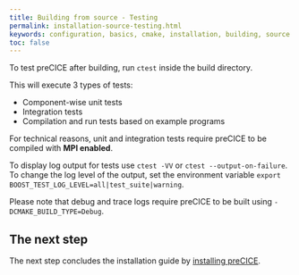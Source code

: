 ```yaml
---
title: Building from source - Testing
permalink: installation-source-testing.html
keywords: configuration, basics, cmake, installation, building, source
toc: false
---
```


To test preCICE after building, run `ctest` inside the build directory.

This will execute 3 types of tests: 
* Component-wise unit tests
* Integration tests
* Compilation and run tests based on example programs

For technical reasons, unit and integration tests require preCICE to be compiled with **MPI enabled**.

To display log output for tests use `ctest -VV` or `ctest --output-on-failure`.
To change the log level of the output, set the environment variable `export BOOST_TEST_LOG_LEVEL=all|test_suite|warning`.

Please note that debug and trace logs require preCICE to be built using `-DCMAKE_BUILD_TYPE=Debug`.


## The next step

The next step concludes the installation guide by [installing preCICE](installation-source-installation).
